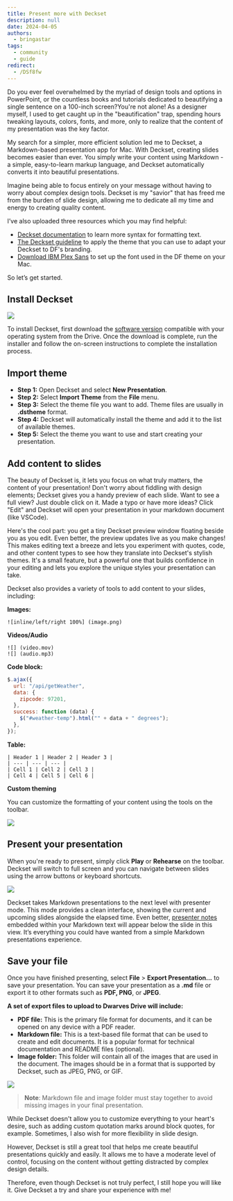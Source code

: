 ```yaml
---
title: Present more with Deckset
description: null
date: 2024-04-05
authors:
  - bringastar
tags:
  - community
  - guide
redirect:
  - /DSf8fw
---
```


Do you ever feel overwhelmed by the myriad of design tools and options in PowerPoint, or the countless books and tutorials dedicated to beautifying a single sentence on a 100-inch screen?You're not alone! As a designer myself, I used to get caught up in the "beautification" trap, spending hours tweaking layouts, colors, fonts, and more, only to realize that the content of my presentation was the key factor.

My search for a simpler, more efficient solution led me to Deckset, a Markdown-based presentation app for Mac. With Deckset, creating slides becomes easier than ever. You simply write your content using Markdown - a simple, easy-to-learn markup language, and Deckset automatically converts it into beautiful presentations.

Imagine being able to focus entirely on your message without having to worry about complex design tools. Deckset is my "savior" that has freed me from the burden of slide design, allowing me to dedicate all my time and energy to creating quality content.

I’ve also uploaded three resources which you may find helpful:

- [Deckset documentation](https://docs.deckset.com/English.lproj/getting-started.html) to learn more syntax for formatting text.
- [The Deckset guideline](https://drive.google.com/drive/folders/1bakuk7-BRTaOlqVu5Jbk_QRbR42Ym2g6?usp=drive_link) to apply the theme that you can use to adapt your Deckset to DF's branding.
- [Download IBM Plex Sans](https://fonts.google.com/specimen/IBM+Plex+Sans) to set up the font used in the DF theme on your Mac.

So let’s get started.

## Install Deckset

![](assets/design-less-present-more-with-deckset._design-less-present-more-with-deckset_image5.webp)

To install Deckset, first download the [software version](https://drive.google.com/file/d/16aOzaQ6YxySsGEjCwVVDSVbt3dSYSdAT/view?usp=drive_link) compatible with your operating system from the Drive. Once the download is complete, run the installer and follow the on-screen instructions to complete the installation process.

## Import theme

- **Step 1:** Open Deckset and select **New Presentation**.
- **Step 2:** Select **Import Theme** from the **File** menu.
- **Step 3:** Select the theme file you want to add. Theme files are usually in **.dstheme** format.
- **Step 4:** Deckset will automatically install the theme and add it to the list of available themes.
- **Step 5:** Select the theme you want to use and start creating your presentation.

## Add content to slides

The beauty of Deckset is, it lets you focus on what truly matters, the content of your presentation! Don't worry about fiddling with design elements; Deckset gives you a handy preview of each slide. Want to see a full view? Just double click on it. Made a typo or have more ideas? Click "Edit" and Deckset will open your presentation in your markdown document (like VSCode).

Here's the cool part: you get a tiny Deckset preview window floating beside you as you edit. Even better, the preview updates live as you make changes! This makes editing text a breeze and lets you experiment with quotes, code, and other content types to see how they translate into Deckset's stylish themes. It's a small feature, but a powerful one that builds confidence in your editing and lets you explore the unique styles your presentation can take.

Deckset also provides a variety of tools to add content to your slides, including:

**Images:**

```plain-text
![inline/left/right 100%] (image.png)
```

**Videos/Audio**

```plain-text
![] (video.mov)
![] (audio.mp3)
```

**Code block:**

```javascript
$.ajax({
  url: "/api/getWeather",
  data: {
    zipcode: 97201,
  },
  success: function (data) {
    $("#weather-temp").html("" + data + " degrees");
  },
});
```

**Table:**

```plain-text
| Header 1 | Header 2 | Header 3 |
| --- | --- | --- |
| Cell 1 | Cell 2 | Cell 3 |
| Cell 4 | Cell 5 | Cell 6 |
```

**Custom theming**

You can customize the formatting of your content using the tools on the toolbar.

![](assets/design-less-present-more-with-deckset._design-less-present-more-with-deckset_image2.webp)

## Present your presentation

When you're ready to present, simply click **Play** or **Rehearse** on the toolbar. Deckset will switch to full screen and you can navigate between slides using the arrow buttons or keyboard shortcuts.

![](assets/design-less-present-more-with-deckset._design-less-present-more-with-deckset_image3.webp)

Deckset takes Markdown presentations to the next level with presenter mode. This mode provides a clean interface, showing the current and upcoming slides alongside the elapsed time. Even better, [presenter notes](https://docs.deckset.com/English.lproj/Presenting/presenter-notes.html) embedded within your Markdown text will appear below the slide in this view. It’s everything you could have wanted from a simple Markdown presentations experience.

## Save your file

Once you have finished presenting, select **File** > **Export Presentation...** to save your presentation. You can save your presentation as a **.md** file or export it to other formats such as **PDF, PNG**, or **JPEG**.

**A set of export files to upload to Dwarves Drive will include:**

- **PDF file:** This is the primary file format for documents, and it can be opened on any device with a PDF reader.
- **Markdown file:** This is a text-based file format that can be used to create and edit documents. It is a popular format for technical documentation and README files (optional).
- **Image folder:** This folder will contain all of the images that are used in the document. The images should be in a format that is supported by Deckset, such as JPEG, PNG, or GIF.

![](assets/design-less-present-more-with-deckset._design-less-present-more-with-deckset_image4.webp)

> **Note**: Markdown file and image folder must stay together to avoid missing images in your final presentation.

While Deckset doesn't allow you to customize everything to your heart's desire, such as adding custom quotation marks around block quotes, for example. Sometimes, I also wish for more flexibility in slide design.

However, Deckset is still a great tool that helps me create beautiful presentations quickly and easily. It allows me to have a moderate level of control, focusing on the content without getting distracted by complex design details.

Therefore, even though Deckset is not truly perfect, I still hope you will like it. Give Deckset a try and share your experience with me!
